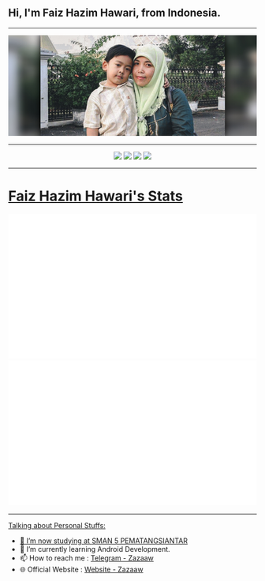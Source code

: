<!-- Your title -->
## Hi, I'm Faiz Hazim Hawari, from Indonesia.

---
<p align="center">
  <img src="https://raw.githubusercontent.com/Zazaaw/zazaaw/main/me_childhood.png"><br>
</p>

---
<p align="center">
<a href="https://github.com/zazaaw"> <img src="https://img.shields.io/badge/-Github-000?style=flat&logo=Github&logoColor=white" /></a>
<a href="https://www.instagram.com/izzawarii"> <img src="https://img.shields.io/badge/-Instagram-c13584?style=flat&labelColor=c13584&logo=instagram&logoColor=white" /></a>
<a href="mailto:faizandhilmi@gmail.com"> <img src="https://img.shields.io/badge/-Gmail-c14438?style=flat&logo=Gmail&logoColor=white" /></a>
<a href="mailto:faizandhilmi@outlook.com"> <img src="https://img.shields.io/badge/-Outlook-0078D4?style=flat&logo=Microsoft-Outlook&logoColor=white" /></p></a>

---
# [Faiz Hazim Hawari's Stats](https://github.com/zazaaw)

<a href="https://github.com/zazaaw/github-stats">

![](https://github.com/zazaaw/github-stats/blob/master/generated/overview.svg)
![](https://github.com/zazaaw/github-stats/blob/master/generated/languages.svg)

---
Talking about Personal Stuffs:

- 🔭 I’m now studying at [SMAN 5 PEMATANGSIANTAR](http://sekolah.data.kemdikbud.go.id/index.php/chome/profil/50364F58-3127-471B-8D1B-52C68BA4008C)
- 🌱 I’m currently learning Android Development.
- 📫 How to reach me : [Telegram - Zazaaw](https://t.me/faizhazimhawari16)
- 🌐 Official Website : [Website - Zazaaw](https://Zazaaw.github.io)
